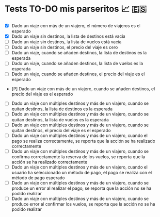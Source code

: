 # Tests TO-DO mis parseritos :chart_with_upwards_trend: :es:

- [X] Dado un viaje con más de un viajero, el número de viajeros es el esperado
- [X] Dado un viaje sin destinos, la lista de destinos está vacía
- [ ] Dado un viaje sin destinos, la lista de vuelos está vacía
- [ ] Dado un viaje sin destinos, el precio del viaje es cero
- [ ] Dado un viaje, cuando se añaden destinos, la lista de destinos es la esperada
- [ ] Dado un viaje, cuando se añaden destinos, la lista de vuelos es la esperada
- [ ] Dado un viaje, cuando se añaden destinos, el precio del viaje es el esperado
- [P] Dado un viaje con más de un viajero, cuando se añaden destinos, el precio del
viaje es el esperado
- [ ] Dado un viaje con múltiples destinos y más de un viajero, cuando se quitan
destinos, la lista de destinos es la esperada
- [ ] Dado un viaje con múltiples destinos y más de un viajero, cuando se quitan
destinos, la lista de vuelos es la esperada
- [ ] Dado un viaje con múltiples destinos y más de un viajero, cuando se quitan
destinos, el precio del viaje es el esperado
- [ ] Dado un viaje con múltiples destinos y más de un viajero, cuando el pago se
realiza correctamente, se reporta que la acción se ha realizado correctamente
- [ ] Dado un viaje con múltiples destinos y más de un viajero, cuando se confirma correctamente la reserva de los vuelos, se reporta que la acción se ha realizado correctamente
- [ ] Dado un viaje con múltiples destinos y más de un viajero, cuando el usuario ha seleccionado un método de pago, el pago se realiza con el método de pago
esperado 
- [ ] Dado un viaje con múltiples destinos y más de un viajero, cuando se produce un
error al realizar el pago, se reporta que la acción no se ha podido realizar
- [ ] Dado un viaje con múltiples destinos y más de un viajero, cuando se produce
error al confirmar los vuelos, se reporta que la acción no se ha podido realizar